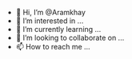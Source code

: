 - 👋 Hi, I’m @Aramkhay
- 👀 I’m interested in ...
- 🌱 I’m currently learning ...
- 💞️ I’m looking to collaborate on ...
- 📫 How to reach me ...

<!---
Aramkhay/Aramkhay is a ✨ special ✨ repository because its `README.md` (this file) appears on your GitHub profile.
You can click the Preview link to take a look at your changes.
--->
